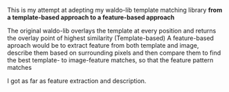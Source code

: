 This is my attempt at adepting my waldo-lib template matching library **from a template-based approach to a feature-based approach**

The original waldo-lib overlays the template at every position and returns the overlay point of highest similarity (Template-based)
A feature-based aproach would be to extract feature from both template and image, describe them based on surrounding pixels and then compare them to find the best template- to image-feature matches, so that the feature pattern matches

I got as far as feature extraction and description.